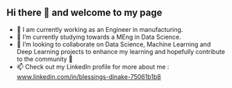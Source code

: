 ## Hi there 👋 and welcome to my page

- 🔭 I am currently working as an Engineer in manufacturing.
- 🌱 I’m currently studying towards a MEng in Data Science.
- 👯 I’m looking to collaborate on Data Science, Machine Learning and Deep Learning projects to enhance my learning and hopefully contribute to the community 🫴
- 📫 Check out my LinkedIn profile for more about me : www.linkedin.com/in/blessings-dinake-75061b1b8



<!--
**blessingsdinake/blessingsdinake** is a ✨ _special_ ✨ repository because its `README.md` (this file) appears on your GitHub profile.

Here are some ideas to get you started:

- 🔭 I’m currently working on ...
- 🌱 I’m currently learning ...
- 👯 I’m looking to collaborate on ...
- 🤔 I’m looking for help with ...
- 💬 Ask me about ...
- 📫 How to reach me: ...
- 😄 Pronouns: ...
- ⚡ Fun fact: ...
-->
